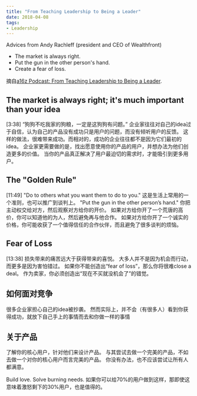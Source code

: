 ```yaml
---
title: "From Teaching Leadership to Being a Leader"
date: 2018-04-08
tags: 
- Leadership
---
```


Advices from Andy Rachleff (president and CEO of Wealthfront)

- The market is always right.
- Put the gun in the other person's hand.
- Create a fear of loss.

摘自[a16z Podcast: From Teaching Leadership to Being a Leader](https://soundcloud.com/a16z/rachleff-coates-breakline-vets).

## The market is always right; it's much important than your idea

[3:38]
“狗狗不吃我家的狗粮，一定是这狗狗有问题。”
企业家往往对自己的idea过于自信，认为自己的产品没有成功只是用户的问题，而没有倾听用户的反馈。
这样的做法，很难带来成功。而相对的，成功的企业往往都不是因为它们最初的idea。
企业家更需要做的是，找出愿意使用你的产品的用户，并想办法为他们创造更多的价值。
当你的产品真正解决了用户最迫切的需求时，才能吸引到更多用户。

## The "Golden Rule"

[11:49]
"Do to others what you want them to do to you."
这是生活上常用的一个准则，也可以推广到谈判上。
"Put the gun in the other person’s hand."
你把主动权交给对方，然后观察对方给你的开价。
如果对方给你开了一个荒唐的高价，你可以知道他的为人，然后避免再与他合作。
如果对方给你开了一个诚实的价格，你可能收获了一个值得信任的合作伙伴，而且避免了很多谈判的烦恼。

## Fear of Loss

[13:38]
损失带来的痛苦远大于获得带来的喜悦。
大多人并不是因为机会而行动，而更多是因为害怕错过。
如果你不能创造出“fear of loss”，那么你将很难close a deal。
作为卖家，你必须创造出“现在不买就没机会了”的错觉。

## 如何面对竞争

很多企业家担心自己的idea被抄袭。
然而实际上，并不会（有很多人）看到你获得成功，就放下自己手上的事情而去和你做一样的事情

## 关于产品

了解你的核心用户，针对他们来设计产品。
与其尝试去做一个完美的产品，不如去做一个对你的核心用户而言完美的产品。
你没有办法，也不应该尝试让所有人都满意。

Build love. Solve burning needs.
如果你可以给70%的用户做到这样，那即使这意味着激怒剩下的30%用户，也是值得的。
